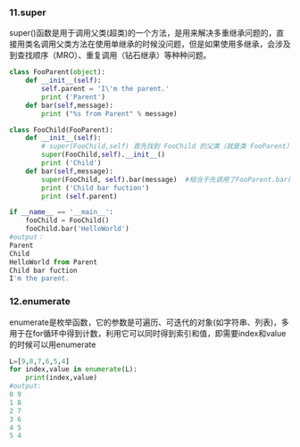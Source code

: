 ### 11.super
super()函数是用于调用父类(超类)的一个方法，是用来解决多重继承问题的，直接用类名调用父类方法在使用单继承的时候没问题，但是如果使用多继承，会涉及到查找顺序（MRO）、重复调用（钻石继承）等种种问题。
```Python
class FooParent(object):
    def __init__(self):
        self.parent = 'I\'m the parent.'
        print ('Parent')
    def bar(self,message):
        print ("%s from Parent" % message)

class FooChild(FooParent):
    def __init__(self):
        # super(FooChild,self) 首先找到 FooChild 的父类（就是类 FooParent），然后把类 FooChild 的对象转换为类 FooParent 的对象
        super(FooChild,self).__init__()    
        print ('Child')
    def bar(self,message):
        super(FooChild, self).bar(message)  #相当于先调用了FooParent.bar('HelloWorld')
        print ('Child bar fuction')
        print (self.parent)

if __name__ == '__main__':
    fooChild = FooChild()
    fooChild.bar('HelloWorld')
#output：
Parent
Child
HelloWorld from Parent
Child bar fuction
I'm the parent.
```
### 12.enumerate
enumerate是枚举函数，它的参数是可遍历、可迭代的对象(如字符串、列表)，多用于在for循环中得到计数，利用它可以同时得到索引和值，即需要index和value的时候可以用enumerate
```Python
L=[9,8,7,6,5,4]
for index,value in enumerate(L):
    print(index,value)
#output:
0 9
1 8
2 7
3 6
4 5
5 4
```
